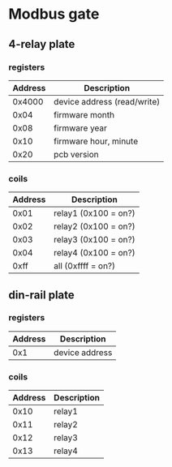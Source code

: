 # Modbus gate

## 4-relay plate

### registers
Address | Description
--|--
0x4000 | device address (read/write)
0x04 | firmware month
0x08 | firmware year
0x10 | firmware hour, minute
0x20 | pcb version

### coils
Address | Description
--|--
0x01 | relay1 (0x100 = on?)
0x02 | relay2 (0x100 = on?)
0x03 | relay3 (0x100 = on?)
0x04 | relay4 (0x100 = on?)
0xff | all (0xffff = on?)

## din-rail plate

### registers
Address | Description
--|--
0x1 | device address

### coils
Address | Description
--|--
0x10 | relay1
0x11 | relay2
0x12 | relay3
0x13 | relay4

